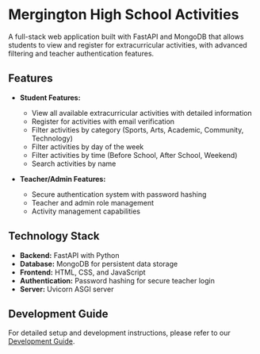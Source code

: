 # Mergington High School Activities

A full-stack web application built with FastAPI and MongoDB that allows students to view and register for extracurricular activities, with advanced filtering and teacher authentication features.

## Features

- **Student Features:**
  - View all available extracurricular activities with detailed information
  - Register for activities with email verification
  - Filter activities by category (Sports, Arts, Academic, Community, Technology)
  - Filter activities by day of the week
  - Filter activities by time (Before School, After School, Weekend)
  - Search activities by name

- **Teacher/Admin Features:**
  - Secure authentication system with password hashing
  - Teacher and admin role management
  - Activity management capabilities

## Technology Stack

- **Backend:** FastAPI with Python
- **Database:** MongoDB for persistent data storage
- **Frontend:** HTML, CSS, and JavaScript
- **Authentication:** Password hashing for secure teacher login
- **Server:** Uvicorn ASGI server

## Development Guide

For detailed setup and development instructions, please refer to our [Development Guide](../docs/how-to-develop.md).
